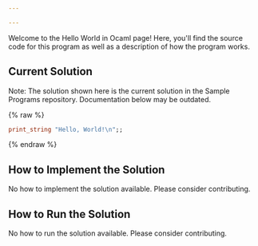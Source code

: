 ```yaml
---

---
```


Welcome to the Hello World in Ocaml page! Here, you'll find the source code for this program as well as a description of how the program works.

## Current Solution

Note: The solution shown here is the current solution in the Sample Programs repository. Documentation below may be outdated.

{% raw %}

```Ocaml
print_string "Hello, World!\n";;

```

{% endraw %}

## How to Implement the Solution

No how to implement the solution available. Please consider contributing.

## How to Run the Solution

No how to run the solution available. Please consider contributing.